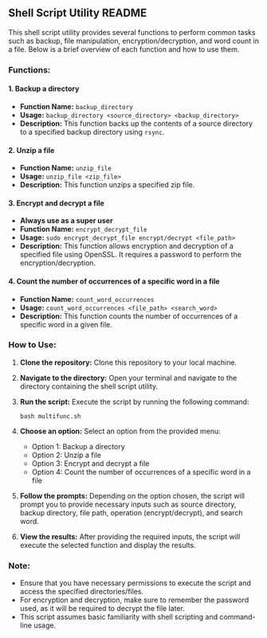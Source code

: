 ## Shell Script Utility README

This shell script utility provides several functions to perform common tasks such as backup, file manipulation, encryption/decryption, and word count in a file. Below is a brief overview of each function and how to use them.

### Functions:

#### 1. Backup a directory
- **Function Name:** `backup_directory`
- **Usage:** `backup_directory <source_directory> <backup_directory>`
- **Description:** This function backs up the contents of a source directory to a specified backup directory using `rsync`.

#### 2. Unzip a file
- **Function Name:** `unzip_file`
- **Usage:** `unzip_file <zip_file>`
- **Description:** This function unzips a specified zip file.

#### 3. Encrypt and decrypt a file
- **Always use as a super user**
- **Function Name:** `encrypt_decrypt_file`
- **Usage:** `sudo encrypt_decrypt_file encrypt/decrypt <file_path>`
- **Description:** This function allows encryption and decryption of a specified file using OpenSSL. It requires a password to perform the encryption/decryption.

#### 4. Count the number of occurrences of a specific word in a file
- **Function Name:** `count_word_occurrences`
- **Usage:** `count_word_occurrences <file_path> <search_word>`
- **Description:** This function counts the number of occurrences of a specific word in a given file.

### How to Use:

1. **Clone the repository:** Clone this repository to your local machine.

2. **Navigate to the directory:** Open your terminal and navigate to the directory containing the shell script utility.

3. **Run the script:** Execute the script by running the following command:
   ```
   bash multifunc.sh
   ```

4. **Choose an option:** Select an option from the provided menu:
   - Option 1: Backup a directory
   - Option 2: Unzip a file
   - Option 3: Encrypt and decrypt a file
   - Option 4: Count the number of occurrences of a specific word in a file

5. **Follow the prompts:** Depending on the option chosen, the script will prompt you to provide necessary inputs such as source directory, backup directory, file path, operation (encrypt/decrypt), and search word.

6. **View the results:** After providing the required inputs, the script will execute the selected function and display the results.

### Note:

- Ensure that you have necessary permissions to execute the script and access the specified directories/files.
- For encryption and decryption, make sure to remember the password used, as it will be required to decrypt the file later.
- This script assumes basic familiarity with shell scripting and command-line usage.

